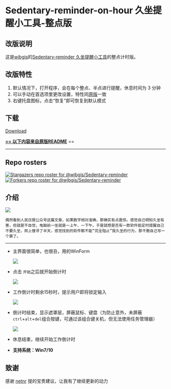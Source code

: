 # Sedentary-reminder-on-hour 久坐提醒小工具-整点版

## 改版说明

这是[wjbgis](https://github.com/wjbgis)的[Sedentary-reminder 久坐提醒小工具](https://github.com/wjbgis/Sedentary-reminder)的整点计时版。

## 改版特性

1. 默认情况下，打开程序，会在每个整点、半点进行提醒，休息时间为 3 分钟
2. 可以手动在首选项里更改设置，特性同[原版](https://github.com/wjbgis/Sedentary-reminder)一致
3. 右键托盘图标，点击“恢复”即可恢复到默认模式

## 下载  

[Download](https://github.com/ABitGinger/Sedentary-reminder-on-hour/releases)



[**== 以下内容来自原版README**](https://github.com/ABitGinger/Sedentary-reminder-on-hour/releases) ==



---


## Repo rosters

[![Stargazers repo roster for @wjbgis/Sedentary-reminder](https://reporoster.com/stars/wjbgis/Sedentary-reminder)](https://github.com/wjbgis/Sedentary-reminder/stargazers)
[![Forkers repo roster for @wjbgis/Sedentary-reminder](https://reporoster.com/forks/wjbgis/Sedentary-reminder)](https://github.com/wjbgis/Sedentary-reminder/network/members)

## 介绍

![](https://github.com/wjbgis/Sedentary-reminder/blob/master/ScreenShot/0.png)

    偶然看到人民日报公众号这篇文章，如果数字相对准确，那确实有点震惊。感觉自己明知久坐有害，但就是不自觉，电脑前一坐就是一上午、一下午。于是就想是否有一款软件能定时提醒自己不要久坐，网上搜寻了半天，感觉找到的软件都不能“完全阻止”我久坐的行为，那干脆自己写一个算了。

---

* 主界面很简单，也很丑，用的WinForm

  ![](https://github.com/wjbgis/Sedentary-reminder/blob/master/ScreenShot/1.png)
* 点击 `开始`之后就开始倒计时

  ![](https://github.com/wjbgis/Sedentary-reminder/blob/master/ScreenShot/2.1.png)
* 工作倒计时剩余15秒时，提示用户即将锁定输入

  ![](https://github.com/wjbgis/Sedentary-reminder/blob/master/ScreenShot/4.png)
* 倒计时结束，显示遮罩层，屏蔽鼠标、键盘（为防止意外，未屏蔽 `ctrl`+`alt`+`del`组合按键，可通过该组合键关机，但无法使用任务管理器）

  ![](https://github.com/wjbgis/Sedentary-reminder/blob/master/ScreenShot/3.png)
* 休息结束，继续开始工作倒计时
* **支持系统：Win7/10**

## 致谢

感谢 [netnr](https://github.com/netnr) 提的宝贵建议，让我有了继续更新的动力
